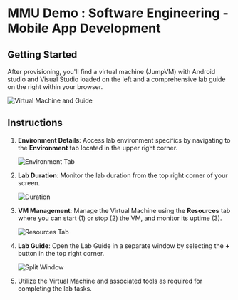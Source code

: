 # MMU Demo : Software Engineering - Mobile App Development

## Getting Started

After provisioning, you'll find a virtual machine (JumpVM) with Android studio and Visual Studio loaded on the left and a comprehensive lab guide on the right within your browser.

![Virtual Machine and Guide](images/vmandguide-u.png)

## Instructions

1. **Environment Details**: Access lab environment specifics by navigating to the **Environment** tab located in the upper right corner.

   ![Environment Tab](images/environment-tab.png)

2. **Lab Duration**: Monitor the lab duration from the top right corner of your screen.

   ![Duration](images/duration.png)

3. **VM Management**: Manage the Virtual Machine using the **Resources** tab where you can start (1) or stop (2) the VM, and monitor its uptime (3).

   ![Resources Tab](images/resources-tab.png)

4. **Lab Guide**: Open the Lab Guide in a separate window by selecting the **+** button in the top right corner.

   ![Split Window](images/split-win.png)

5. Utilize the Virtual Machine and associated tools as required for completing the lab tasks.

